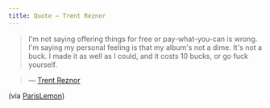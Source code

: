 ```yaml
---
title: Quote — Trent Reznor
---
```


> I'm not saying offering things for free or pay-what-you-can is wrong. I'm saying my personal feeling is that my album's not a dime. It's not a buck. I made it as well as I could, and it costs 10 bucks, or go fuck yourself.

> — [Trent Reznor](http://www.spin.com/featured/trent-reznor-upward-spiral-nine-inch-nails-spin-cover-september-2013/)

(via [ParisLemon](http://parislemon.com/post/59507355135/i-know-that-what-were-doing-flies-in-the-face-of))
